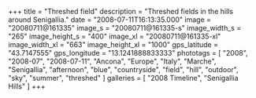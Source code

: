 +++
title = "Threshed field"
description = "Threshed fields in the hills around Senigallia."
date = "2008-07-11T16:13:35.000"
image = "20080711@161335"
image_s = "20080711@161335-s"
image_width_s = "265"
image_height_s = "400"
image_xl = "20080711@161335-xl"
image_width_xl = "663"
image_height_xl = "1000"
gps_latitude = "43.7147555"
gps_longitude = "13.1241888833333"
phototags = [ "2008", "2008-07", "2008-07-11", "Ancona", "Europe", "Italy", "Marche", "Senigallia", "afternoon", "blue", "countryside", "field", "hill", "outdoor", "sky", "summer", "threshed" ]
galleries = [ "2008 Timeline", "Senigallia Hills" ]
+++

